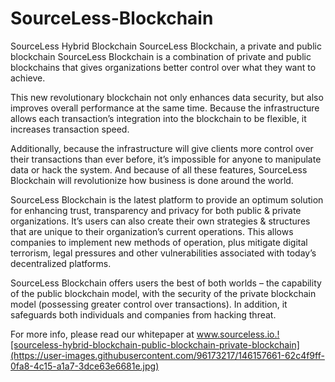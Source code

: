 # SourceLess-Blockchain
SourceLess Hybrid Blockchain
SourceLess Blockchain, a private and public blockchain
SourceLess Blockchain is a combination of private and public blockchains that gives organizations better control over what they want to achieve.

This new revolutionary blockchain not only enhances data security, but also improves overall performance at the same time. Because the infrastructure allows each transaction’s integration into the blockchain to be flexible, it increases transaction speed.

Additionally, because the infrastructure will give clients more control over their transactions than ever before, it’s impossible for anyone to manipulate data or hack the system. And because of all these features, SourceLess Blockchain will revolutionize how business is done around the world.

SourceLess Blockchain is the latest platform to provide an optimum solution for enhancing trust, transparency and privacy for both public & private organizations. It’s users can also create their own strategies & structures that are unique to their organization’s current operations. This allows companies to implement new methods of operation, plus mitigate digital terrorism, legal pressures and other vulnerabilities associated with today’s decentralized platforms.

SourceLess Blockchain offers users the best of both worlds – the capability of the public blockchain model, with the security of the private blockchain model (possessing greater control over transactions). In addition, it safeguards both individuals and companies from hacking threat.


For more info, please read our whitepaper at www.sourceless.io.![sourceless-hybrid-blockchain-public-blockchain-private-blockchain](https://user-images.githubusercontent.com/96173217/146157661-62c4f9ff-0fa8-4c15-a1a7-3dce63e6681e.jpg)
